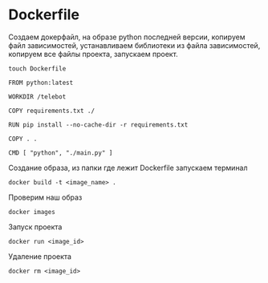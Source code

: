 # Dockerfile

Создаем докерфайл, на образе python последней версии,
копируем файл зависимостей, устанавливаем библиотеки из
файла зависимостей, копируем все файлы проекта,
запускаем проект.

```
touch Dockerfile
```

```
FROM python:latest

WORKDIR /telebot

COPY requirements.txt ./

RUN pip install --no-cache-dir -r requirements.txt

COPY . .

CMD [ "python", "./main.py" ]
```

Создание образа, из папки где лежит Dockerfile запускаем терминал

```
docker build -t <image_name> .
```

Проверим наш образ

```
docker images
```

Запуск проекта

```
docker run <image_id>
```

Удаление проекта

```
docker rm <image_id>
```
